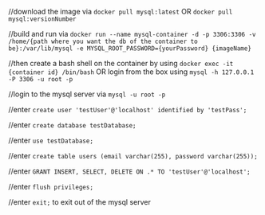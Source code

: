//download the image via `docker pull mysql:latest` OR `docker pull mysql:versionNumber`

//build and run via `docker run --name mysql-container -d -p 3306:3306 -v /home/{path where you want the db of the container to be}:/var/lib/mysql -e MYSQL_ROOT_PASSWORD={yourPassword} {imageName}` 

//then create a bash shell on the container by using `docker exec -it {container id} /bin/bash` OR login from the box using `mysql -h 127.0.0.1 -P 3306 -u root -p `

//login to the mysql server via `mysql -u root -p`

//enter `create user 'testUser'@'localhost' identified by 'testPass';`

//enter `create database testDatabase;`

//enter `use testDatabase;`

//enter `create table users (email varchar(255), password varchar(255));`

//enter `GRANT INSERT, SELECT, DELETE ON .* TO 'testUser'@'localhost';`

//enter `flush privileges;`

//enter `exit;` to exit out of the mysql server
